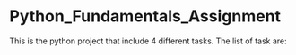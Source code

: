 # Python_Fundamentals_Assignment
This is the python project that include 4 different tasks. The list of task are:
